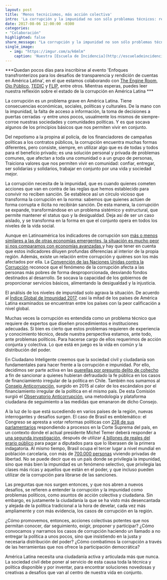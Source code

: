 ```yaml
---
layout: post
title: 'Menos tecnicismos, más acción colectiva'
intro: 'La corrupción y la impunidad no son sólo problemas técnicos: requieren soluciones políticas.'
date: 2017-08-06 12:00:00 -0300
categories:
- "Colaboración"
highlighted: false
share_message: "La corrupción y la impunidad no son sólo problemas técnicos: requieren soluciones políticas."
single_image:
  - img: "https://imgur.com/a/k6mlm"
    caption: 'Nuestra [Escuela de Incidencia](http://escueladeincidencia.org) en Ecuador, un ejemplo de acción colectiva'
---
```

***Quedan pocos días para inscribirse al evento 'Enfoques transfronterizos para los desafíos de transparencia y rendición de cuentas en América Latina', en el que estamos colaborando con [The Engine Room](https://www.theengineroom.org/), [Ojo Público](https://ojo-publico.com/), [TEDIC](https://www.tedic.org/) y [FLIP](http://www.flip.org.co/), entre otros. Mientras esperas, puedes leer nuestra reflexión sobre el estado de la corrupción en América Latina ***

La corrupción es un problema grave en América Latina. Tiene consecuencias económicas, sociales, políticas y culturales. De la mano con la impunidad, la falta de acceso a información, la toma de decisiones a puertas cerradas -y entre unos pocos, usualmente los mismos de siempre- corroe nuestras sociedades y comunidades políticas. Y es que socava algunos de los principios básicos que nos permiten vivir en conjunto.
 
Del nepotismo a la propina al policía, de los financiadores de campañas políticas a los contratos públicos, la corrupción encuentra muchas formas diferentes, pero consiste, siempre, en utilizar algo que es de todas y todos para el beneficio privado; es una solución personal y privada de problemas comunes, que afectan a toda una comunidad o a un grupo de personas, Traiciona valores que nos permiten vivir en comunidad: confiar, entregar, ser solidarias y solidarios, trabajar en conjunto por una vida y sociedad mejor.
 
La corrupción necesita de la impunidad, que es cuando quienes cometen acciones que van en contra de las reglas que hemos establecido para convivir no reciben sanción. Se establece así un círculo vicioso que transforma la corrupción en la norma: sabemos que quienes actúen de forma corrupta e ilícita no recibirán sanción. De esta manera, la corrupción se expande, transformándose en un problema sistémico y estructural, que permite mantener el status quo y la desigualdad. Deja así de ser un caso aislado, y se transforma en la forma en que el conjunto opera en todos los niveles de la vida social.
 
Aunque en Latinoamérica los indicadores de corrupción son [más o menos similares a las de otras economías emergentes, la situación es mucho peor si nos comparamos con economías avanzadas](https://blog-dialogoafondo.imf.org/?p=8324/),y hay que tener en cuenta que estos indicadores diluyen profundas diferencias al interior de la propia región. Además, existe un relación entre corrupción y quiénes son los más afectados por ella. La [Convención de las Naciones Unidas contra la Corrupción](https://www.unodc.org/documents/brussels/UN_Convention_Against_Corruption.pdf) reconoce que el fenómeno de la corrupción afecta a las personas más pobres de forma desproporcionada, desviando fondos destinados al desarrollo. Se socava la capacidad de los gobiernos de proporcionar servicios básicos, alimentando la desigualdad y la injusticia.
 
El análisis de los niveles de impunidad solo agrava la situación. De acuerdo al [Índice Global de Impunidad 2017](http://www.udlap.mx/cesij/files/IGI-2017.pdf), casi la mitad de los países de América Latina examinados se encuentran entre los países con la peor calificación a nivel global.
 
Muchas veces la corrupción es entendida como un problema técnico que requiere de expertos que diseñen procedimientos e instituciones adecuadas. Si bien es cierto que estos problemas requieren de experiencia y conocimiento técnico, desde nuestra perspectiva estamos, ante todo, ante problemas políticos. Para hacerse cargo de ellos requerimos de acción conjunta y colectiva. Lo que está en juego es la vida en común y la distribución del poder.
 
En Ciudadano Inteligente creemos que la sociedad civil y ciudadanía son fundamentales para hacer frente a la corrupción e impunidad. Por ello, decidimos ser parte activa en las [querellas por presunto delito de cohecho](http://nomascohecho.cl/index.html) a fin de sancionar a quienes hubieran defraudado la fe pública en los casos de financiamiento irregular de la política en Chile. También nos sumamos al [Consejo Anticorrupción](http://consejoanticorrupcion.cl/), surgido en 2015 al calor de los escándalos por el financiamiento irregular de la política en el mismo país. De esta Comisión surgió el [Observatorio Anticorrupción](http://observatorioanticorrupcion.cl), una metodología y plataforma ciudadana de seguimiento a las medidas que emanaron de dicho Consejo.
 
A la luz de lo que está sucediendo en varios países de la región, nuevas interrogantes y desafíos surgen. El caso de Brasil es emblemático: el Congreso se apresta a votar reformas políticas con [238 de sus parlamentarios](http://congressoemfoco.uol.com.br/noticias/quem-sao-e-o-que-dizem-os-238-deputados-e-senadores-investigados-no-stf/) respondiendo a procesos en la Corte Suprema del país, en un contexto donde el actual presidente Michel Temer deberá responder a [una segunda investigación](https://exame.abril.com.br/brasil/barroso-autoriza-novo-inquerito-contra-michel-temer/), después de utilizar [4 billones de reales del erario público](http://www1.folha.uol.com.br/poder/2017/08/1911330-emendas-usadas-por-temer-para-se-salvar-fazem-a-festa-de-deputados.shtml) para pagar a diputados para que lo liberasen de la primera indagatoria. Al mismo tiempo, Brasil ocupa el tercer lugar a nivel mundial en población carcelaria, con más de [700.000 personas](http://www.cnj.jus.br/sistema-carcerario-e-execucao-penal/cidadania-nos-presidios) viviendo privadas de libertad. No se puede decir que es un país donde se privilegia la impunidad, sino que más bien la impunidad es un fenómeno selectivo, que privilegia las clases más ricas y aquellos que están en el poder, y que incluso pueden utilizar de la corrupción para librarse de las sanciones.

Las preguntas que nos surgen entonces, y que nos abren a nuevos desafíos, se refieren a entender la corrupción y la impunidad como problemas políticos, como asuntos de acción colectiva y ciudadana. Sin embargo, es justamente la ciudadanía la que se ha visto más desencantada y alejada de la política tradicional a la hora de develar, cada vez más ampliamente y con más evidencia, los casos de corrupción en la región.
 
¿Cómo promovemos, entonces, acciones colectivas potentes que nos permitan conocer, dar seguimiento, exigir, proponer y participar? ¿Cómo convocamos y narramos los casos de corrupción haciendo un llamado a no entregar la política a unos pocos, sino que insistiendo en la justa y necesaria distribución del poder? ¿Cómo combatimos la corrupción a través de las herramientas que nos ofrece la participación democrática?
 
América Latina necesita una ciudadanía activa y articulada más que nunca. La sociedad civil debe poner al servicio de esta causa toda la técnica y política disponible y por inventar, para encontrar soluciones novedosas y creativas a desafíos que van al centro de nuestra vida en conjunto.
